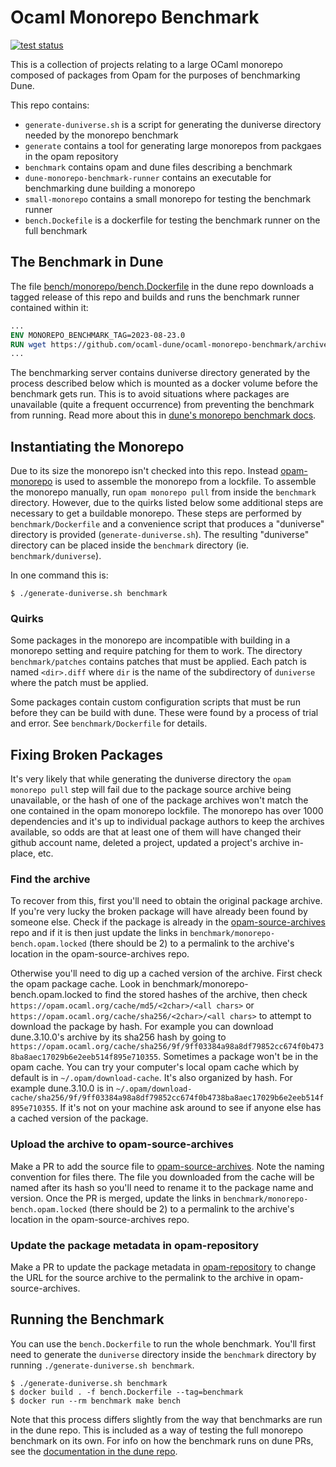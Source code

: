# Ocaml Monorepo Benchmark

[![test status](https://github.com/ocaml-dune/ocaml-monorepo-benchmark/actions/workflows/test.yml/badge.svg)](https://github.com/ocaml-dune/ocaml-monorepo-benchmark/actions/workflows/test.yml)

This is a collection of projects relating to a large OCaml monorepo composed of
packages from Opam for the purposes of benchmarking Dune.

This repo contains:

- `generate-duniverse.sh` is a script for generating the duniverse directory needed by the monorepo benchmark
- `generate` contains a tool for generating large monorepos from packgaes in the opam repository
- `benchmark` contains opam and dune files describing a benchmark
- `dune-monorepo-benchmark-runner` contains an executable for benchmarking dune building a monorepo
- `small-monorepo` contains a small monorepo for testing the benchmark runner
- `bench.Dockefile` is a dockerfile for testing the benchmark runner on the full benchmark

## The Benchmark in Dune

The file
[bench/monorepo/bench.Dockerfile](https://github.com/ocaml/dune/blob/main/bench/monorepo/bench.Dockerfile)
in the dune repo downloads a tagged release of this repo and builds and runs the
benchmark runner contained within it:

```dockerfile
...
ENV MONOREPO_BENCHMARK_TAG=2023-08-23.0
RUN wget https://github.com/ocaml-dune/ocaml-monorepo-benchmark/archive/refs/tags/$MONOREPO_BENCHMARK_TAG.tar.gz ...
...
```

The benchmarking server contains duniverse directory generated by the process
described below which is mounted as a docker volume before the benchmark gets
run. This is to avoid situations where packages are unavailable (quite a
frequent occurrence) from preventing the benchmark from running. Read more about
this in [dune's monorepo benchmark docs](https://github.com/ocaml/dune/blob/main/bench/monorepo/README.md).

## Instantiating the Monorepo

Due to its size the monorepo isn't checked into this repo. Instead
[opam-monorepo](https://github.com/tarides/opam-monorepo) is used to assemble the
monorepo from a lockfile. To assemble the monorepo manually, run `opam monorepo
pull` from inside the `benchmark` directory. However, due to the quirks listed
below some additional steps are necessary to get a buildable monorepo. These
steps are performed by `benchmark/Dockerfile` and a convenience script that
produces a "duniverse" directory is provided (`generate-duniverse.sh`). The
resulting "duniverse" directory can be placed inside the `benchmark` directory
(ie. `benchmark/duniverse`).

In one command this is:
```
$ ./generate-duniverse.sh benchmark
```

### Quirks

Some packages in the monorepo are incompatible with building in a monorepo
setting and require patching for them to work. The directory `benchmark/patches`
contains patches that must be applied. Each patch is named `<dir>.diff` where
`dir` is the name of the subdirectory of `duniverse` where the patch must be
applied.

Some packages contain custom configuration scripts that must be run before they
can be build with dune. These were found by a process of trial and error. See
`benchmark/Dockerfile` for details.

## Fixing Broken Packages

It's very likely that while generating the duniverse directory the `opam
monorepo pull` step will fail due to the package source archive being
unavailable, or the hash of one of the package archives won't match the one
contained in the opam monorepo lockfile. The monorepo has over 1000 dependencies
and it's up to individual package authors to keep the archives available, so
odds are that at least one of them will have changed their github account name,
deleted a project, updated a project's archive in-place, etc.

### Find the archive

To recover from this, first you'll need to obtain the original package archive.
If you're very lucky the broken package will have already been found by someone
else. Check if the package is already in the [opam-source-archives](https://github.com/ocaml/opam-source-archives/) repo
and if it is then just update the links in
`benchmark/monorepo-bench.opam.locked` (there should be 2) to a permalink to the
archive's location in the opam-source-archives repo.

Otherwise you'll need to dig up a cached version of the archive.
First check the opam package cache. Look in benchmark/monorepo-bench.opam.locked
to find the stored hashes of the archive, then check `https://opam.ocaml.org/cache/md5/<2char>/<all chars>`
or `https://opam.ocaml.org/cache/sha256/<2char>/<all chars>` to attempt to
download the package by hash. For example you can download dune.3.10.0's archive by its
sha256 hash by going to
`https://opam.ocaml.org/cache/sha256/9f/9ff03384a98a8df79852cc674f0b4738ba8aec17029b6e2eeb514f895e710355`.
Sometimes a package won't be in the opam cache. You can try your computer's
local opam cache which by default is in `~/.opam/download-cache`. It's also
organized by hash. For example dune.3.10.0 is in
`~/.opam/download-cache/sha256/9f/9ff03384a98a8df79852cc674f0b4738ba8aec17029b6e2eeb514f895e710355`.
If it's not on your machine ask around to see if anyone else has a cached
version of the package.

### Upload the archive to opam-source-archives

Make a PR to add the source file to
[opam-source-archives](https://github.com/ocaml/opam-source-archives/). Note the
naming convention for files there. The file you downloaded from the cache will
be named after its hash so you'll need to rename it to the package name and
version. Once the PR is merged, update the links in
`benchmark/monorepo-bench.opam.locked` (there should be 2) to a permalink to the
archive's location in the opam-source-archives repo.

### Update the package metadata in opam-repository

Make a PR to update the package metadata in [opam-repository](https://github.com/ocaml/opam-repository)
to change the URL for the source archive to the permalink to the archive in
opam-source-archives.


## Running the Benchmark

You can use the `bench.Dockerfile` to run the whole benchmark. You'll first need
to generate the `duniverse` directory inside the `benchmark` directory by
running `./generate-duniverse.sh benchmark`.

```
$ ./generate-duniverse.sh benchmark
$ docker build . -f bench.Dockerfile --tag=benchmark
$ docker run --rm benchmark make bench
```

Note that this process differs slightly from the way that benchmarks are run in
the dune repo. This is included as a way of testing the full monorepo benchmark
on its own. For info on how the benchmark runs on dune PRs, see the
[documentation in the dune repo](https://github.com/ocaml/dune/tree/main/bench/monorepo).
